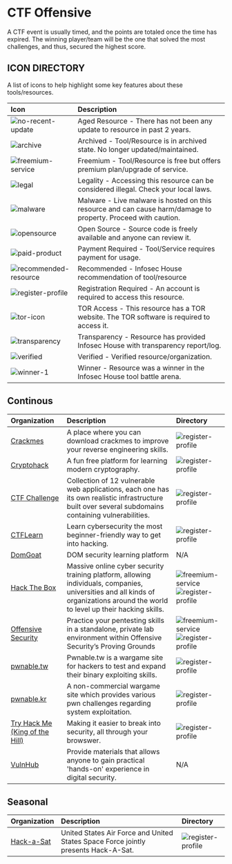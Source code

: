 # CTF Offensive

A CTF event is usually timed, and the points are totaled once the time has expired. The winning player/team will be the one that solved the most challenges, and thus, secured the highest score.

## ICON DIRECTORY

A list of icons to help highlight some key features about these tools/resources.

| Icon | Description |
| :--- | :--- |
| ![no-recent-update](https://raw.githubusercontent.com/InfosecHouse/InfosecHouse/main/icons/no-recent-update.png) | Aged Resource - There has not been any update to resource in past 2 years. |
| ![archive](https://raw.githubusercontent.com/InfosecHouse/InfosecHouse/main/icons/archive.png) | Archived - Tool/Resource is in archived state. No longer updated/maintained. |
| ![freemium-service](https://raw.githubusercontent.com/InfosecHouse/InfosecHouse/main/icons/freemium-service.png) | Freemium - Tool/Resource is free but offers premium plan/upgrade of service. |
| ![legal](https://raw.githubusercontent.com/InfosecHouse/InfosecHouse/main/icons/legal.png) | Legality - Accessing this resource can be considered illegal. Check your local laws. |
| ![malware](https://raw.githubusercontent.com/InfosecHouse/InfosecHouse/main/icons/malware.png) | Malware - Live malware is hosted on this resource and can cause harm/damage to property. Proceed with caution. |
| ![opensource](https://raw.githubusercontent.com/InfosecHouse/InfosecHouse/main/icons/opensource.png) | Open Source - Source code is freely available and anyone can review it. |
| ![paid-product](https://raw.githubusercontent.com/InfosecHouse/InfosecHouse/main/icons/paid-product.png) | Payment Required - Tool/Service requires payment for usage. |
| ![recommended-resource](https://raw.githubusercontent.com/InfosecHouse/InfosecHouse/main/icons/recommended-resource.png) | Recommended - Infosec House recommendation of tool/resource |
| ![register-profile](https://raw.githubusercontent.com/InfosecHouse/InfosecHouse/main/icons/register-profile.png) | Registration Required - An account is required to access this resource. |
| ![tor-icon](https://raw.githubusercontent.com/InfosecHouse/InfosecHouse/main/icons/tor-icon.png) | TOR Access - This resource has a TOR website. The TOR software is required to access it. |
| ![transparency](https://raw.githubusercontent.com/InfosecHouse/InfosecHouse/main/icons/transparency.png) | Transparency - Resource has provided Infosec House with transparency report/log. |
| ![verified](https://raw.githubusercontent.com/InfosecHouse/InfosecHouse/main/icons/verified.png) | Verified - Verified resource/organization. |
| ![winner-1](https://raw.githubusercontent.com/InfosecHouse/InfosecHouse/main/icons/winner.png) | Winner - Resource was a winner in the Infosec House tool battle arena. |

## Continous

| Organization | Description | Directory |
| :--- | :--- | :--- |
| [Crackmes](https://crackm.es) | A place where you can download crackmes to improve your reverse engineering skills. | ![register-profile](https://raw.githubusercontent.com/InfosecHouse/InfosecHouse/main/icons/register-profile.png) |
| [Cryptohack](https://cryptohack.org/) | A fun free platform for learning modern cryptography. | ![register-profile](https://raw.githubusercontent.com/InfosecHouse/InfosecHouse/main/icons/register-profile.png) |
| [CTF Challenge](https://ctflearn.com/) | Collection of 12 vulnerable web applications, each one has its own realistic infrastructure built over several subdomains containing vulnerabilities. | ![register-profile](https://raw.githubusercontent.com/InfosecHouse/InfosecHouse/main/icons/register-profile.png) |
| [CTFLearn](https://ctflearn.com/) | Learn cybersecurity the most beginner-friendly way to get into hacking. | ![register-profile](https://raw.githubusercontent.com/InfosecHouse/InfosecHouse/main/icons/register-profile.png) |
| [DomGoat](https://domgo.at/cxss/intro) | DOM security learning platform | N/A |
| [Hack The Box](https://www.hackthebox.eu/) | Massive online cyber security training platform, allowing individuals, companies, universities and all kinds of organizations around the world to level up their hacking skills. | ![freemium-service](https://raw.githubusercontent.com/InfosecHouse/InfosecHouse/main/icons/freemium-service.png)![register-profile](https://raw.githubusercontent.com/InfosecHouse/InfosecHouse/main/icons/register-profile.png) |
| [Offensive Security](https://www.offensive-security.com/labs/individual) | Practice your pentesting skills in a standalone, private lab environment within Offensive Security’s Proving Grounds | ![freemium-service](https://raw.githubusercontent.com/InfosecHouse/InfosecHouse/main/icons/freemium-service.png) ![register-profile](https://raw.githubusercontent.com/InfosecHouse/InfosecHouse/main/icons/register-profile.png) |
| [pwnable.tw](http://pwnable.tw) | Pwnable.tw is a wargame site for hackers to test and expand their binary exploiting skills. | ![register-profile](https://raw.githubusercontent.com/InfosecHouse/InfosecHouse/main/icons/register-profile.png) |
| [pwnable.kr](http://pwnable.kr) | A non-commercial wargame site which provides various pwn challenges regarding system exploitation. | ![register-profile](https://raw.githubusercontent.com/InfosecHouse/InfosecHouse/main/icons/register-profile.png) |
| [Try Hack Me \(King of the Hill\)](https://tryhackme.com/games/koth) | Making it easier to break into security, all through your browswer. | ![register-profile](https://raw.githubusercontent.com/InfosecHouse/InfosecHouse/main/icons/register-profile.png) |
| [VulnHub](https://www.vulnhub.com/) | Provide materials that allows anyone to gain practical 'hands-on' experience in digital security. | N/A |

## Seasonal

| Organization | Description | Directory |
| :--- | :--- | :--- |
| [Hack-a-Sat](https://www.hackasat.com/) | United States Air Force and United States Space Force jointly presents Hack-A-Sat. | ![register-profile](https://raw.githubusercontent.com/InfosecHouse/InfosecHouse/main/icons/register-profile.png) |


